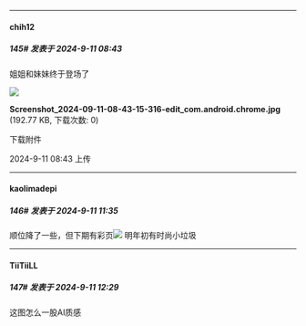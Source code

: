 ﻿
*****

####  chih12  
##### 145#       发表于 2024-9-11 08:43

姐姐和妹妹终于登场了

<img src="https://img.saraba1st.com/forum/202409/11/084339d8gc7xsoqxqcqi2a.jpg" referrerpolicy="no-referrer">

<strong>Screenshot_2024-09-11-08-43-15-316-edit_com.android.chrome.jpg</strong> (192.77 KB, 下载次数: 0)

下载附件

2024-9-11 08:43 上传


*****

####  kaolimadepi  
##### 146#       发表于 2024-9-11 11:35

顺位降了一些，但下期有彩页<img src="https://p.sda1.dev/19/e5a26e4a2fb9def9225f60e6262e7adb/CMP_20240911113537504.jpg" referrerpolicy="no-referrer">
明年初有时尚小垃圾


*****

####  TiiTiiLL  
##### 147#       发表于 2024-9-11 12:29

这图怎么一股AI质感

